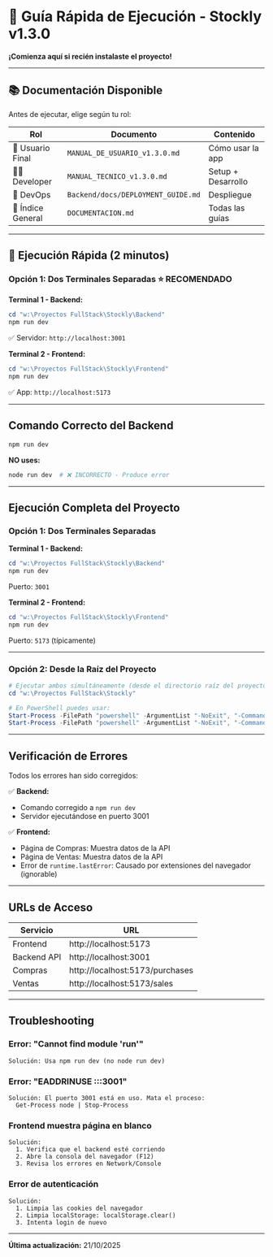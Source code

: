 # 🚀 Guía Rápida de Ejecución - Stockly v1.3.0

**¡Comienza aquí si recién instalaste el proyecto!**

---

## 📚 Documentación Disponible

Antes de ejecutar, elige según tu rol:

| Rol | Documento | Contenido |
|-----|-----------|----------|
| 👤 Usuario Final | `MANUAL_DE_USUARIO_v1.3.0.md` | Cómo usar la app |
| 👨‍💻 Developer | `MANUAL_TECNICO_v1.3.0.md` | Setup + Desarrollo |
| 🔧 DevOps | `Backend/docs/DEPLOYMENT_GUIDE.md` | Despliegue |
| 📌 Índice General | `DOCUMENTACION.md` | Todas las guías |

---

## 🚀 Ejecución Rápida (2 minutos)

### Opción 1: Dos Terminales Separadas ⭐ RECOMENDADO

**Terminal 1 - Backend:**
```powershell
cd "w:\Proyectos FullStack\Stockly\Backend"
npm run dev
```
✅ Servidor: `http://localhost:3001`

**Terminal 2 - Frontend:**
```powershell
cd "w:\Proyectos FullStack\Stockly\Frontend"
npm run dev
```
✅ App: `http://localhost:5173`

---

## Comando Correcto del Backend

```powershell
npm run dev
```

**NO uses:**
```powershell
node run dev  # ❌ INCORRECTO - Produce error
```

---

## Ejecución Completa del Proyecto

### Opción 1: Dos Terminales Separadas

**Terminal 1 - Backend:**
```powershell
cd "w:\Proyectos FullStack\Stockly\Backend"
npm run dev
```
Puerto: `3001`

**Terminal 2 - Frontend:**
```powershell
cd "w:\Proyectos FullStack\Stockly\Frontend"
npm run dev
```
Puerto: `5173` (típicamente)

---

### Opción 2: Desde la Raíz del Proyecto

```powershell
# Ejecutar ambos simultáneamente (desde el directorio raíz del proyecto)
cd "w:\Proyectos FullStack\Stockly"

# En PowerShell puedes usar:
Start-Process -FilePath "powershell" -ArgumentList "-NoExit", "-Command", "cd Backend; npm run dev"
Start-Process -FilePath "powershell" -ArgumentList "-NoExit", "-Command", "cd Frontend; npm run dev"
```

---

## Verificación de Errores

Todos los errores han sido corregidos:

✅ **Backend:**
- Comando corregido a `npm run dev`
- Servidor ejecutándose en puerto 3001

✅ **Frontend:**
- Página de Compras: Muestra datos de la API
- Página de Ventas: Muestra datos de la API
- Error de `runtime.lastError`: Causado por extensiones del navegador (ignorable)

---

## URLs de Acceso

| Servicio | URL |
|----------|-----|
| Frontend | http://localhost:5173 |
| Backend API | http://localhost:3001 |
| Compras | http://localhost:5173/purchases |
| Ventas | http://localhost:5173/sales |

---

## Troubleshooting

### Error: "Cannot find module 'run'"
```
Solución: Usa npm run dev (no node run dev)
```

### Error: "EADDRINUSE :::3001"
```
Solución: El puerto 3001 está en uso. Mata el proceso:
  Get-Process node | Stop-Process
```

### Frontend muestra página en blanco
```
Solución: 
  1. Verifica que el backend esté corriendo
  2. Abre la consola del navegador (F12)
  3. Revisa los errores en Network/Console
```

### Error de autenticación
```
Solución:
  1. Limpia las cookies del navegador
  2. Limpia localStorage: localStorage.clear()
  3. Intenta login de nuevo
```

---

**Última actualización:** 21/10/2025
